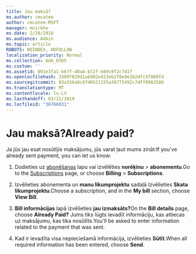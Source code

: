 ```yaml
---
title: Jau maksā?
ms.author: cmcatee
author: cmcatee-MSFT
manager: mnirkhe
ms.date: 2/28/2018
ms.audience: Admin
ms.topic: article
ROBOTS: NOINDEX, NOFOLLOW
localization_priority: Normal
ms.collection: Adm_O365
ms.custom: ''
ms.assetid: 091e3fa1-b67f-40a4-b72f-b69c9f2c741f
ms.openlocfilehash: 33897829d1ab902e423eb2f8e9e1b2dfc5f869fd
ms.sourcegitcommit: 03a156a9c9740521155a30775492c7dff0982588
ms.translationtype: MT
ms.contentlocale: lv-LV
ms.lasthandoff: 03/22/2019
ms.locfileid: "30766931"
---
```

# <a name="already-paid"></a><span data-ttu-id="20964-102">Jau maksā?</span><span class="sxs-lookup"><span data-stu-id="20964-102">Already paid?</span></span>

<span data-ttu-id="20964-103">Ja jūs jau esat nosūtījis maksājumu, jūs varat ļaut mums zināt:</span><span class="sxs-lookup"><span data-stu-id="20964-103">If you've already sent payment, you can let us know:</span></span>
  
1. <span data-ttu-id="20964-104">Dodieties uz [abonēšanas](https://go.microsoft.com/fwlink/p/?linkid=842054) lapu vai izvēlēties **norēķinu** \> **abonementu**.</span><span class="sxs-lookup"><span data-stu-id="20964-104">Go to the [Subscriptions](https://go.microsoft.com/fwlink/p/?linkid=842054) page, or choose **Billing** \> **Subscriptions**.</span></span>
    
2. <span data-ttu-id="20964-105">Izvēlieties abonementa un **manu likumprojektu** sadaļā Izvēlieties **Skata likumprojektu**.</span><span class="sxs-lookup"><span data-stu-id="20964-105">Choose a subscription, and in the **My bill** section, choose **View Bill**.</span></span>
    
3. <span data-ttu-id="20964-106">**Bill informācijas** lapā izvēlieties **jau izmaksāts?**</span><span class="sxs-lookup"><span data-stu-id="20964-106">On the **Bill details** page, choose **Already Paid?**</span></span> <span data-ttu-id="20964-107">Jums tiks lūgts ievadīt informāciju, kas attiecas uz maksājumu, kas tika nosūtīts.</span><span class="sxs-lookup"><span data-stu-id="20964-107">You'll be asked to enter information related to the payment that was sent.</span></span> 
    
4. <span data-ttu-id="20964-108">Kad ir ievadīta visa nepieciešamā informācija, izvēlieties **Sūtīt**.</span><span class="sxs-lookup"><span data-stu-id="20964-108">When all required information has been entered, choose **Send**.</span></span>
    

